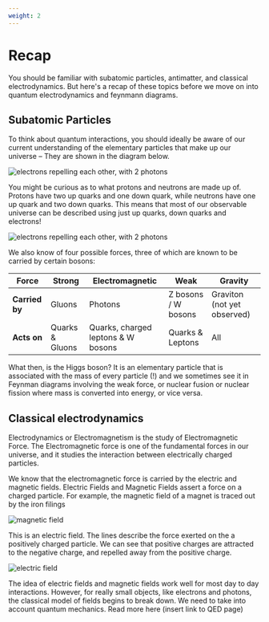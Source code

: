 ```yaml
---
weight: 2
---
```


# Recap

You should be familiar with subatomic particles, antimatter, and classical electrodynamics. But here's a recap of these topics before we move on into quantum electrodynamics and feynmann diagrams.

## Subatomic Particles

To think about quantum interactions, you should ideally be aware of our current understanding of the elementary particles that make up our universe – They are shown in the diagram below. 

![electrons repelling each other, with 2 photons](/images/standard-model-of-particle-physics.png)

You might be curious as to what protons and neutrons are made up of. Protons have two up quarks and one down quark, while neutrons have one up quark and two down quarks. This means that most of our observable universe can be described using just up quarks, down quarks and electrons! 

![electrons repelling each other, with 2 photons](/images/protons-neutrons-quarks.png)

We also know of four possible forces, three of which are known to be carried by certain bosons: 

| **Force**      | Strong          | Electromagnetic                    | Weak                | Gravity                     |
| -------------- | --------------- | ---------------------------------- | ------------------- | --------------------------- |
| **Carried by** | Gluons          | Photons                            | Z bosons / W bosons | Graviton (not yet observed) |
| **Acts on**    | Quarks & Gluons | Quarks, charged leptons & W bosons | Quarks & Leptons    | All                         |

What then, is the Higgs boson? It is an elementary particle that is associated with the mass of every particle (!) and we sometimes see it in Feynman diagrams involving the weak force, or nuclear fusion or nuclear fission where mass is converted into energy, or vice versa. 

## Classical electrodynamics

Electrodynamics or Electromagnetism is the study of Electromagnetic Force. The Electromagnetic force is one of the fundamental forces in our universe, and it studies the interaction between electrically charged particles.

We know that the electromagnetic force is carried by the electric and magnetic fields. Electric Fields and Magnetic Fields assert a force on a charged particle. For example, the magnetic field of a magnet is traced out by the iron filings

![magnetic field](/images/magneticfield.jpg)

This is an electric field. The lines describe the force exerted on the a positively charged particle. We can see that positive charges are attracted to the negative charge, and repelled away from the positive charge. 

![electric field](/images/electricfield.gif)

The idea of electric fields and magnetic fields work well for most day to day interactions. However, for really small objects, like electrons and photons, the classical model of fields begins to break down. We need to take into account quantum mechanics.  Read more here (insert link to QED page)
